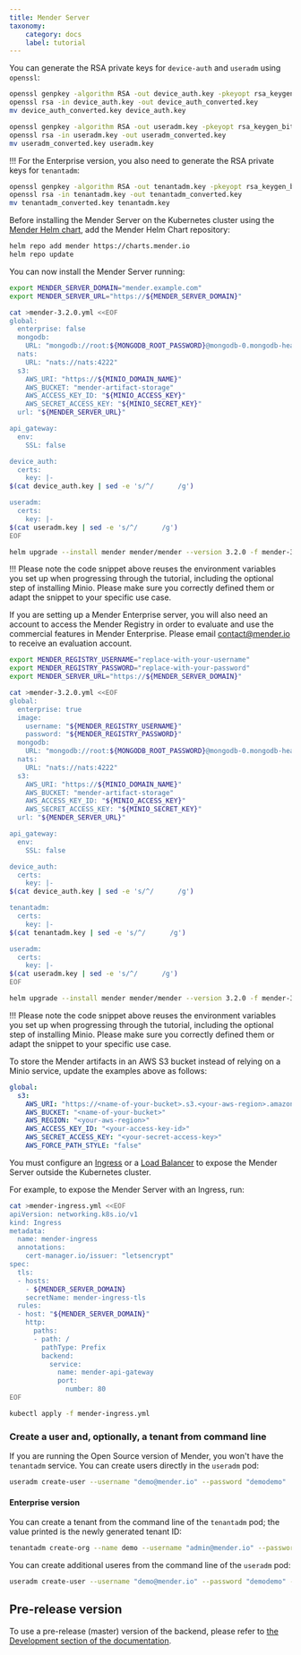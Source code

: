 ```yaml
---
title: Mender Server
taxonomy:
    category: docs
    label: tutorial
---
```


You can generate the RSA private keys for `device-auth` and `useradm` using `openssl`:

```bash
openssl genpkey -algorithm RSA -out device_auth.key -pkeyopt rsa_keygen_bits:3072
openssl rsa -in device_auth.key -out device_auth_converted.key
mv device_auth_converted.key device_auth.key

openssl genpkey -algorithm RSA -out useradm.key -pkeyopt rsa_keygen_bits:3072
openssl rsa -in useradm.key -out useradm_converted.key
mv useradm_converted.key useradm.key
```

!!! For the Enterprise version, you also need to generate the RSA private keys for `tenantadm`:

```bash
openssl genpkey -algorithm RSA -out tenantadm.key -pkeyopt rsa_keygen_bits:3072
openssl rsa -in tenantadm.key -out tenantadm_converted.key
mv tenantadm_converted.key tenantadm.key
```

Before installing the Mender Server on the Kubernetes cluster using the
[Mender Helm chart](https://github.com/mendersoftware/mender-helm), add the
Mender Helm Chart repository:

```bash
helm repo add mender https://charts.mender.io
helm repo update
```

You can now install the Mender Server running:

<!--AUTOVERSION: "cat >mender-%.yml <<EOF"/integration "helm upgrade --install mender mender/mender --version % -f mender-%.yml"/integration -->
```bash
export MENDER_SERVER_DOMAIN="mender.example.com"
export MENDER_SERVER_URL="https://${MENDER_SERVER_DOMAIN}"

cat >mender-3.2.0.yml <<EOF
global:
  enterprise: false
  mongodb:
    URL: "mongodb://root:${MONGODB_ROOT_PASSWORD}@mongodb-0.mongodb-headless.default.svc.cluster.local:27017,mongodb-1.mongodb-headless.default.svc.cluster.local:27017"
  nats:
    URL: "nats://nats:4222"
  s3:
    AWS_URI: "https://${MINIO_DOMAIN_NAME}"
    AWS_BUCKET: "mender-artifact-storage"
    AWS_ACCESS_KEY_ID: "${MINIO_ACCESS_KEY}"
    AWS_SECRET_ACCESS_KEY: "${MINIO_SECRET_KEY}"
  url: "${MENDER_SERVER_URL}"

api_gateway:
  env:
    SSL: false

device_auth:
  certs:
    key: |-
$(cat device_auth.key | sed -e 's/^/      /g')

useradm:
  certs:
    key: |-
$(cat useradm.key | sed -e 's/^/      /g')
EOF

helm upgrade --install mender mender/mender --version 3.2.0 -f mender-3.2.0.yml
```

!!! Please note the code snippet above reuses the environment variables you set up when progressing through the tutorial, including the optional step of installing Minio. Please make sure you correctly defined them or adapt the snippet to your specific use case.

If you are setting up a Mender Enterprise server, you will also need an account to
access the Mender Registry in order to evaluate and use the commercial features in
Mender Enterprise. Please email [contact@mender.io](mailto:contact@mender.io) to
receive an evaluation account.


<!--AUTOVERSION: "cat >mender-%.yml <<EOF"/integration "helm upgrade --install mender mender/mender --version % -f mender-%.yml"/integration -->
```bash
export MENDER_REGISTRY_USERNAME="replace-with-your-username" 
export MENDER_REGISTRY_PASSWORD="replace-with-your-password"
export MENDER_SERVER_URL="https://${MENDER_SERVER_DOMAIN}"

cat >mender-3.2.0.yml <<EOF
global:
  enterprise: true
  image:
    username: "${MENDER_REGISTRY_USERNAME}"
    password: "${MENDER_REGISTRY_PASSWORD}"
  mongodb:
    URL: "mongodb://root:${MONGODB_ROOT_PASSWORD}@mongodb-0.mongodb-headless.default.svc.cluster.local:27017,mongodb-1.mongodb-headless.default.svc.cluster.local:27017"
  nats:
    URL: "nats://nats:4222"
  s3:
    AWS_URI: "https://${MINIO_DOMAIN_NAME}"
    AWS_BUCKET: "mender-artifact-storage"
    AWS_ACCESS_KEY_ID: "${MINIO_ACCESS_KEY}"
    AWS_SECRET_ACCESS_KEY: "${MINIO_SECRET_KEY}"
  url: "${MENDER_SERVER_URL}"

api_gateway:
  env:
    SSL: false

device_auth:
  certs:
    key: |-
$(cat device_auth.key | sed -e 's/^/      /g')

tenantadm:
  certs:
    key: |-
$(cat tenantadm.key | sed -e 's/^/      /g')

useradm:
  certs:
    key: |-
$(cat useradm.key | sed -e 's/^/      /g')
EOF

helm upgrade --install mender mender/mender --version 3.2.0 -f mender-3.2.0.yml
```

!!! Please note the code snippet above reuses the environment variables you set up when progressing through the tutorial, including the optional step of installing Minio. Please make sure you correctly defined them or adapt the snippet to your specific use case.

To store the Mender artifacts in an AWS S3 bucket instead of relying on a Minio service, update
the examples above as follows:

```yaml
global:
  s3:
    AWS_URI: "https://<name-of-your-bucket>.s3.<your-aws-region>.amazonaws.com"
    AWS_BUCKET: "<name-of-your-bucket>"
    AWS_REGION: "<your-aws-region>"
    AWS_ACCESS_KEY_ID: "<your-access-key-id>"
    AWS_SECRET_ACCESS_KEY: "<your-secret-access-key>"
    AWS_FORCE_PATH_STYLE: "false"
```

You must configure
an [Ingress](https://kubernetes.io/docs/concepts/services-networking/ingress/) or a
[Load Balancer](https://kubernetes.io/docs/concepts/services-networking/service/#loadbalancer)
to expose the Mender Server outside the Kubernetes cluster. 

For example, to expose the Mender Server with an Ingress, run:

```bash
cat >mender-ingress.yml <<EOF
apiVersion: networking.k8s.io/v1
kind: Ingress
metadata:
  name: mender-ingress
  annotations:
    cert-manager.io/issuer: "letsencrypt"
spec:
  tls:
  - hosts:
    - ${MENDER_SERVER_DOMAIN}
    secretName: mender-ingress-tls
  rules:
  - host: "${MENDER_SERVER_DOMAIN}"
    http:
      paths:
      - path: /
        pathType: Prefix
        backend:
          service:
            name: mender-api-gateway
            port:
              number: 80
EOF

kubectl apply -f mender-ingress.yml
```

### Create a user and, optionally, a tenant from command line

If you are running the Open Source version of Mender, you won't have the `tenantadm` service.
You can create users directly in the `useradm` pod:

```bash
useradm create-user --username "demo@mender.io" --password "demodemo"
```
#### Enterprise version

You can create a tenant from the command line of the `tenantadm` pod; the value printed is the newly generated tenant ID:

```bash
tenantadm create-org --name demo --username "admin@mender.io" --password "adminadmin" --plan enterprise
```

You can create additional useres from the command line of the `useradm` pod:

```bash
useradm create-user --username "demo@mender.io" --password "demodemo" --tenant-id "5dcd71624143b30050e63bed"
```

## Pre-release version

<!--AUTOVERSION: "pre-release (%)"/ignore-->
To use a pre-release (master) version of the backend, please refer to [the Development section of
the
documentation](/development/server-installation/production-installation-with-kubernetes/mender-server).
